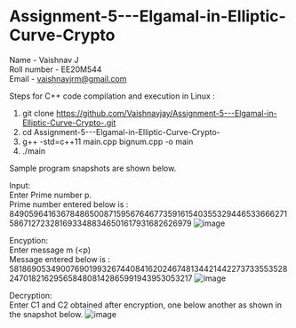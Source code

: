 # Assignment-5---Elgamal-in-Elliptic-Curve-Crypto

Name - Vaishnav J  
Roll number - EE20M544  
Email - vaishnavjrm@gmail.com  

Steps for C++ code compilation and execution in Linux :
1. git clone https://github.com/Vaishnavjay/Assignment-5---Elgamal-in-Elliptic-Curve-Crypto-.git
2. cd Assignment-5---Elgamal-in-Elliptic-Curve-Crypto-
3. g++ -std=c++11 main.cpp bignum.cpp -o main
4. ./main

Sample program snapshots are shown below.

Input:    
Enter Prime number p.    
Prime number entered below is : 8490596416367848650087159567646773591615403553294465336662715867127232816933488346501617931682626979 
![image](https://user-images.githubusercontent.com/17180872/144440625-8f5db761-3684-4ffc-9084-7ce907cd5fcf.png)

Encyption:    
Enter message m (<p)    
Message entered below is : 5818690534900769019932674408416202467481344214422737335535282470182162956584808142865991943953053217
![image](https://user-images.githubusercontent.com/17180872/144442344-cc234694-71a3-46b3-8e4e-8eb9a968b749.png)


Decryption:    
Enter C1 and C2 obtained after encryption, one below another as shown in the snapshot below.
![image](https://user-images.githubusercontent.com/17180872/144442485-51227cd4-1672-498e-baa4-e289ef18cd78.png)
